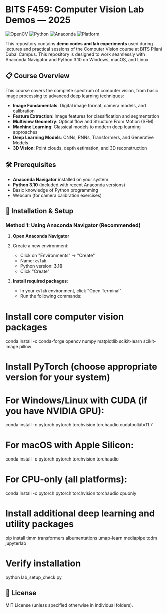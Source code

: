 # BITS F459: Computer Vision Lab Demos — 2025

![OpenCV](https://img.shields.io/badge/OpenCV-5.0%2B-green.svg)
![Python](https://img.shields.io/badge/Python-3.10%2B-blue.svg)
![Anaconda](https://img.shields.io/badge/Anaconda-Compatible-orange.svg)
![Platform](https://img.shields.io/badge/Platform-Windows%20%7C%20macOS%20%7C%20Linux-lightgrey.svg)

This repository contains **demo codes and lab experiments** used during lectures and practical sessions of the Computer Vision course at BITS Pilani Dubai Campus. This repository is designed to work seamlessly with Anaconda Navigator and Python 3.10 on Windows, macOS, and Linux.

## 📋 Course Overview

This course covers the complete spectrum of computer vision, from basic image processing to advanced deep learning techniques:

- **Image Fundamentals**: Digital image format, camera models, and calibration
- **Feature Extraction**: Image features for classification and segmentation
- **Multiview Geometry**: Optical flow and Structure From Motion (SFM)
- **Machine Learning**: Classical models to modern deep learning approaches
- **Deep Learning Models**: CNNs, RNNs, Transformers, and Generative Models
- **3D Vision**: Point clouds, depth estimation, and 3D reconstruction

## 🛠️ Prerequisites

- **Anaconda Navigator** installed on your system
- **Python 3.10** (included with recent Anaconda versions)
- Basic knowledge of Python programming
- Webcam (for camera calibration exercises)

## 🚀 Installation & Setup

### Method 1: Using Anaconda Navigator (Recommended)

1. **Open Anaconda Navigator**
2. Create a new environment:
   - Click on "Environments" → "Create"
   - Name: `cvlab`
   - Python version: **3.10**
   - Click "Create"

3. **Install required packages**:
   - In your `cvlab` environment, click "Open Terminal"
   - Run the following commands:

# Install core computer vision packages
conda install -c conda-forge opencv numpy matplotlib scikit-learn scikit-image pillow

# Install PyTorch (choose appropriate version for your system)
# For Windows/Linux with CUDA (if you have NVIDIA GPU):
conda install -c pytorch pytorch torchvision torchaudio cudatoolkit=11.7

# For macOS with Apple Silicon:
conda install -c pytorch pytorch torchvision torchaudio

# For CPU-only (all platforms):
conda install -c pytorch pytorch torchvision torchaudio cpuonly

# Install additional deep learning and utility packages
pip install timm transformers albumentations umap-learn mediapipe tqdm jupyterlab

# Verify installation
python lab_setup_check.py

## 📜 License

MIT License (unless specified otherwise in individual folders).

